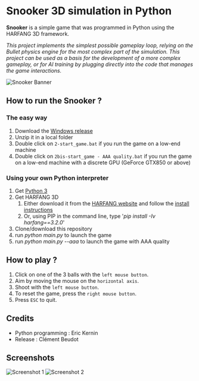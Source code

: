 # Snooker 3D simulation in Python 

**Snooker** is a simple game that was programmed in Python using the HARFANG 3D framework.

*This project implements the simplest possible gameplay loop, relying on the Bullet physics engine for the most complex part of the simulation. This project can be used as a basis for the development of a more complex gameplay, or for AI training by plugging directly into the code that manages the game interactions.*

![Snooker Banner](https://github.com/harfang3d/snooker-python-hg2/raw/main/screenshots/scene0.png)

## How to run the Snooker ?

### The easy way

1. Download the [Windows release](https://github.com/harfang3d/snooker-python-hg2/releases)
2. Unzip it in a local folder
3. Double click on `2-start_game.bat` if you run the game on a low-end machine
4. Double click on `2bis-start_game - AAA quality.bat` if you run the game on a low-end machine with a discrete GPU (GeForce GTX850 or above)

### Using your own Python interpreter
1. Get [Python 3](https://www.python.org/downloads/)
1. Get HARFANG 3D
	1. Either download it from the [HARFANG website](https://www.harfang3d.com/releases/3.2.0/) and follow the [install instructions](https://www.harfang3d.com/docs/3.2.0/man.cpython/)
	1. Or, using PIP in the command line, type '*pip install -Iv harfang==3.2.0*'
1. Clone/download this repository
1. run *python main.py* to launch the game
1. run *python main.py --aaa* to launch the game with AAA quality

## How to play ?
1. Click on one of the 3 balls with the `left mouse button`.
1. Aim by moving the mouse on the `horizontal axis`.
1. Shoot with the `left mouse button`.
1. To reset the game, press the `right mouse button`.
1. Press `ESC` to quit.

## Credits
* Python programming : Eric Kernin
* Release : Clément Beudot

## Screenshots
![Screenshot 1](https://github.com/harfang3d/snooker-python-hg2/raw/main/screenshots/scene1.png)
![Screenshot 2](https://github.com/harfang3d/snooker-python-hg2/raw/main/screenshots/scene2.png)
